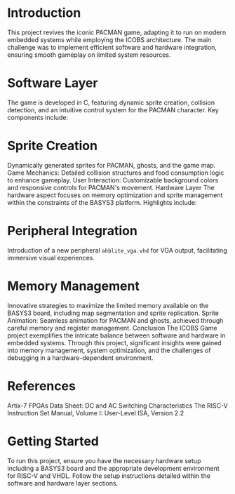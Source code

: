 # Introduction
This project revives the iconic PACMAN game, adapting it to run on modern embedded systems while employing the ICOBS architecture. The main challenge was to implement efficient software and hardware integration, ensuring smooth gameplay on limited system resources.

# Software Layer
The game is developed in C, featuring dynamic sprite creation, collision detection, and an intuitive control system for the PACMAN character. Key components include:

# Sprite Creation
Dynamically generated sprites for PACMAN, ghosts, and the game map.
Game Mechanics: Detailed collision structures and food consumption logic to enhance gameplay.
User Interaction: Customizable background colors and responsive controls for PACMAN's movement.
Hardware Layer
The hardware aspect focuses on memory optimization and sprite management within the constraints of the BASYS3 platform. Highlights include:

# Peripheral Integration
Introduction of a new peripheral `ahblite_vga.vhd` for VGA output, facilitating immersive visual experiences.

# Memory Management 
Innovative strategies to maximize the limited memory available on the BASYS3 board, including map segmentation and sprite replication.
Sprite Animation: Seamless animation for PACMAN and ghosts, achieved through careful memory and register management.
Conclusion
The ICOBS Game project exemplifies the intricate balance between software and hardware in embedded systems. Through this project, significant insights were gained into memory management, system optimization, and the challenges of debugging in a hardware-dependent environment.

# References
Artix-7 FPGAs Data Sheet: DC and AC Switching Characteristics
The RISC-V Instruction Set Manual, Volume I: User-Level ISA, Version 2.2

# Getting Started
To run this project, ensure you have the necessary hardware setup including a BASYS3 board and the appropriate development environment for RISC-V and VHDL. Follow the setup instructions detailed within the software and hardware layer sections.
